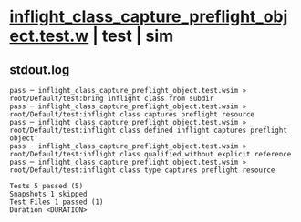 # [inflight_class_capture_preflight_object.test.w](../../../../../examples/tests/valid/inflight_class_capture_preflight_object.test.w) | test | sim

## stdout.log
```log
pass ─ inflight_class_capture_preflight_object.test.wsim » root/Default/test:bring inflight class from subdir                         
pass ─ inflight_class_capture_preflight_object.test.wsim » root/Default/test:inflight class captures preflight resource               
pass ─ inflight_class_capture_preflight_object.test.wsim » root/Default/test:inflight class defined inflight captures preflight object
pass ─ inflight_class_capture_preflight_object.test.wsim » root/Default/test:inflight class qualified without explicit reference      
pass ─ inflight_class_capture_preflight_object.test.wsim » root/Default/test:inflight class type captures preflight resource          

Tests 5 passed (5)
Snapshots 1 skipped
Test Files 1 passed (1)
Duration <DURATION>
```

